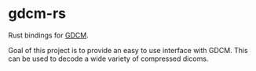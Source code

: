 # gdcm-rs
Rust bindings for [GDCM](https://github.com/malaterre/GDCM).

Goal of this project is to provide an easy to use interface with GDCM.
This can be used to decode a wide variety of compressed dicoms.